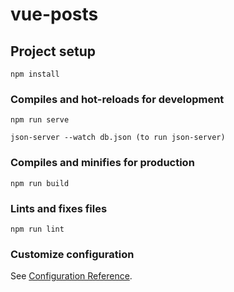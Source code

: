# vue-posts

## Project setup
```
npm install
```

### Compiles and hot-reloads for development
```
npm run serve

json-server --watch db.json (to run json-server)
```

### Compiles and minifies for production
```
npm run build
```

### Lints and fixes files
```
npm run lint
```

### Customize configuration
See [Configuration Reference](https://cli.vuejs.org/config/).
